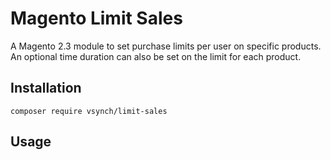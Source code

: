 # Magento Limit Sales
A Magento 2.3 module to set purchase limits per user on specific products. An optional time duration can also be set on the limit for each product.

## Installation
```
composer require vsynch/limit-sales
```

## Usage

